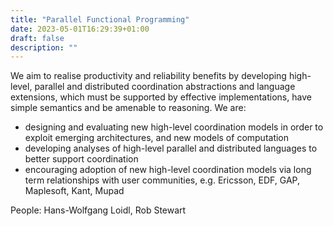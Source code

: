 ```yaml
---
title: "Parallel Functional Programming"
date: 2023-05-01T16:29:39+01:00
draft: false
description: ""
---
```

We aim to realise productivity and reliability benefits by developing high-level, parallel and distributed coordination abstractions and language extensions, which must be supported by effective implementations, have simple semantics and be amenable to reasoning. We are:

- designing and evaluating new high-level coordination models in order to exploit emerging architectures, and new models of computation
- developing analyses of high-level parallel and distributed languages to better support coordination
- encouraging adoption of new high-level coordination models via long term relationships with user communities, e.g. Ericsson, EDF, GAP, Maplesoft, Kant, Mupad

People: Hans-Wolfgang Loidl, Rob Stewart